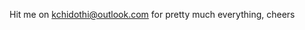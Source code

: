 Hit me on kchidothi@outlook.com for pretty much everything, cheers
<!---
KellsWorks/KellsWorks is a ✨ special ✨ repository because its `README.md` (this file) appears on your GitHub profile.
You can click the Preview link to take a look at your changes.
--->
